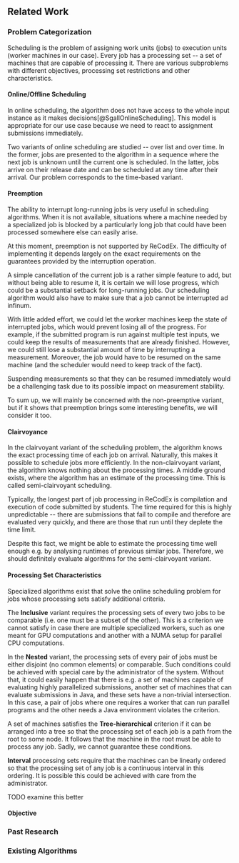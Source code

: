 ## Related Work

### Problem Categorization

Scheduling is the problem of assigning work units (jobs) to execution units 
(worker machines in our case). Every job has a processing set -- a set of 
machines that are capable of processing it. There are various subproblems with 
different objectives, processing set restrictions and other characteristics.

#### Online/Offline Scheduling

In online scheduling, the algorithm does not have access to the whole input 
instance as it makes decisions[@SgallOnlineScheduling]. This model is 
appropriate for our use case because we need to react to assignment submissions 
immediately.

Two variants of online scheduling are studied -- over list and over time. In the 
former, jobs are presented to the algorithm in a sequence where the next job is 
unknown until the current one is scheduled. In the latter, jobs arrive on their 
release date and can be scheduled at any time after their arrival. Our problem 
corresponds to the time-based variant.

#### Preemption

The ability to interrupt long-running jobs is very useful in scheduling 
algorithms. When it is not available, situations where a machine needed by a 
specialized job is blocked by a particularly long job that could have been 
processed somewhere else can easily arise.

At this moment, preemption is not supported by ReCodEx. The difficulty of 
implementing it depends largely on the exact requirements on the guarantees 
provided by the interruption operation.

A simple cancellation of the current job is a rather simple feature to add, but 
without being able to resume it, it is certain we will lose progress, which 
could be a substantial setback for long-running jobs. Our scheduling algorithm 
would also have to make sure that a job cannot be interrupted ad infinum.

With little added effort, we could let the worker machines keep the state of 
interrupted jobs, which would prevent losing all of the progress. For example, 
if the submitted program is run against multiple test inputs, we could keep the 
results of measurements that are already finished. However, we could still lose 
a substantial amount of time by interrupting a measurement. Moreover, the job 
would have to be resumed on the same machine (and the scheduler would need to 
keep track of the fact).

Suspending measurements so that they can be resumed immediately would be a 
challenging task due to its possible impact on measurement stability.

To sum up, we will mainly be concerned with the non-preemptive variant, but if 
it shows that preemption brings some interesting benefits, we will consider it 
too.

#### Clairvoyance

In the clairvoyant variant of the scheduling problem, the algorithm knows the 
exact processing time of each job on arrival. Naturally, this makes it possible 
to schedule jobs more efficiently. In the non-clairvoyant variant, the algorithm 
knows nothing about the processing times. A middle ground exists, where the 
algorithm has an estimate of the processing time. This is called 
semi-clairvoyant scheduling.

Typically, the longest part of job processing in ReCodEx is compilation and 
execution of code submitted by students. The time required for this is highly 
unpredictable -- there are submissions that fail to compile and therefore are 
evaluated very quickly, and there are those that run until they deplete the time 
limit.

Despite this fact, we might be able to estimate the processing time well enough 
e.g. by analysing runtimes of previous similar jobs. Therefore, we should 
definitely evaluate algorithms for the semi-clairvoyant variant.

#### Processing Set Characteristics

Specialized algorithms exist that solve the online scheduling problem for jobs 
whose processing sets satisfy additional criteria.

The **Inclusive** variant requires the processing sets of every two jobs to be 
comparable (i.e. one must be a subset of the other). This is a criterion we 
cannot satisfy in case there are multiple specialized workers, such as one meant 
for GPU computations and another with a NUMA setup for parallel CPU 
computations.

In the **Nested** variant, the processing sets of every pair of jobs must be 
either disjoint (no common elements) or comparable. Such conditions could be 
achieved with special care by the administrator of the system. Without that, it 
could easily happen that there is e.g. a set of machines capable of evaluating 
highly parallelized submissions, another set of machines that can evaluate 
submissions in Java, and these sets have a non-trivial intersection. In this 
case, a pair of jobs where one requires a worker that can run parallel programs 
and the other needs a Java environment violates the criterion.

A set of machines satisfies the **Tree-hierarchical** criterion if it can be 
arranged into a tree so that the processing set of each job is a path from the 
root to some node. It follows that the machine in the root must be able to 
process any job. Sadly, we cannot guarantee these conditions.

**Interval** processing sets require that the machines can be linearly ordered 
so that the processing set of any job is a continuous interval in this ordering. 
It is possible this could be achieved with care from the administrator.

TODO examine this better

#### Objective

### Past Research

### Existing Algorithms
